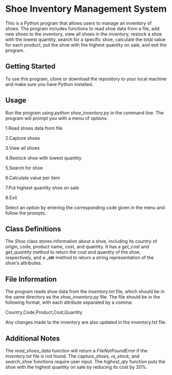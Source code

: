 # Shoe Inventory Management System
This is a Python program that allows users to manage an inventory of shoes. The program includes functions to read shoe data from a file, add new shoes to the inventory, view all shoes in the inventory, restock a shoe with the lowest quantity, search for a specific shoe, calculate the total value for each product, put the shoe with the highest quantity on sale, and exit the program.

## Getting Started
To use this program, clone or download the repository to your local machine and make sure you have Python installed.

## Usage
Run the program using *python shoe_inventory.py* in the command line. The program will prompt you with a menu of options:

1.Read shoes data from file

2.Capture shoes

3.View all shoes

4.Restock shoe with lowest quantity

5.Search for shoe

6.Calculate value per item

7.Put highest quantity shoe on sale

8.Exit

Select an option by entering the corresponding code given in the menu and follow the prompts.

## Class Definitions
The *Shoe* class stores information about a shoe, including its country of origin, code, product name, cost, and quantity. It has a *get_cost* and *get_quantity* method to return the cost and quantity of the shoe, respectively, and a *___str__* method to return a string representation of the shoe's attributes.

## File Information
The program reads shoe data from the *inventory.txt* file, which should be in the same directory as the *shoe_inventory.py* file. The file should be in the following format, with each attribute separated by a comma:

Country,Code,Product,Cost,Quantity

Any changes made to the inventory are also updated in the inventory.txt file.

## Additional Notes
The *read_shoes_data* function will return a *FileNotFoundError* if the *inventory.txt* file is not found.
The *capture_shoes*, *re_stock*, and *search_shoe* functions require user input.
The *highest_qty* function puts the shoe with the highest quantity on sale by reducing its cost by 20%.
